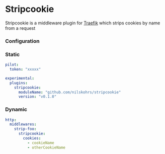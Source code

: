 # Stripcookie
Stripcookie is a middleware plugin for [Traefik](https://github.com/traefik/traefik) which strips cookies by name from a request

### Configuration

### Static

```yaml
pilot:
  token: "xxxxx"

experimental:
  plugins:
    stripcookie:
      moduleName: "github.com/nilskohrs/stripcookie"
      version: "v0.1.0"
```

### Dynamic

```yaml
http:
  middlewares:
    strip-foo:
      stripcookie:
        cookies:
          - cookieName
          - otherCookieName
```
